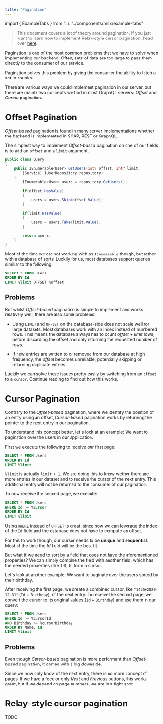 ```yaml
---
title: "Pagination"
---
```


import { ExampleTabs } from "../../../components/mdx/example-tabs"

> This document covers a lot of theory around pagination. If you just want to learn how to implement Relay-style cursor pagination, head over [here](/docs/hotchocolate/fetching-data/pagination/#relay-style-cursor-pagination).

Pagination is one of the most common problems that we have to solve when implementing our backend. Often, sets of data are too large to pass them directly to the consumer of our service.

Pagination solves this problem by giving the consumer the ability to fetch a set in chunks.

There are various ways we could implement pagination in our server, but there are mainly two concepts we find in most GraphQL servers: _Offset_ and _Cursor_ pagination.

# Offset Pagination

_Offset-based_ pagination is found in many server implementations whether the backend is implemented in SOAP, REST or GraphQL.

The simplest way to implement _Offset-based_ pagination on one of our fields is to add an `offset` and a `limit` argument.

```csharp
public class Query
{
    public IEnumerable<User> GetUsers(int? offset, int? limit,
        [Service] IUserRepository repository)
    {
        IEnumerable<User> users = repository.GetUsers();

        if(offset.HasValue)
        {
            users = users.Skip(offset.Value);
        }

        if(limit.HasValue)
        {
            users = users.Take(limit.Value);
        }

        return users;
    }
}
```

Most of the time we are not working with an `IEnumerable` though, but rather with a database of sorts. Luckily for us, most databases support queries similiar to the following.

```sql
SELECT * FROM Users
ORDER BY Id
LIMIT %limit OFFSET %offset
```

## Problems

But whilst _Offset-based_ pagination is simple to implement and works relatively well, there are also some problems:

- Using `LIMIT` and `OFFSET` on the database-side does not scale well for large datasets. Most databases work with an index instead of numbered rows. This means the database always has to count _offset + limit_ rows, before discarding the offset and only returning the requested number of rows.

- If new entries are written to or removed from our database at high frequency, the _offset_ becomes unreliable, potentially skipping or returning duplicate entries.

Luckily we can solve these issues pretty easily by switching from an `offset` to a `cursor`. Continue reading to find out how this works.

<!-- todo: not happy with this section yet -->

# Cursor Pagination

Contrary to the _Offset-based_ pagination, where we identify the position of an entry using an offset, _Cursor-based_ pagination works by returning the pointer to the next entry in our pagination.

To understand this concept better, let's look at an example: We want to pagination over the users in our application.

First we execute the following to receive our first page:

```sql
SELECT * FROM Users
ORDER BY Id
LIMIT %limit
```

`%limit` is actually `limit + 1`. We are doing this to know wether there are more entries in our dataset and to receive the cursor of the next entry. This additional entry will not be returned to the consumer of our pagination.

To now receive the second page, we execute:

```sql
SELECT * FROM Users
WHERE Id >= %cursor
ORDER BY Id
LIMIT %limit
```

Using `WHERE` instead of `OFFSET` is great, since now we can leverage the index of the `Id` field and the database does not have to compute an offset.

For this to work though, our cursor needs to be **unique** and **sequential**. Most of the time the _Id_ field will be the best fit.

But what if we need to sort by a field that does not have the aforementioned properties? We can simply combine the field with another field, which has the needed properties (like `Id`), to form a cursor.

Let's look at another example: We want to paginate over the users sorted by their birthday.

After receiving the first page, we create a combined cursor, like `"1435+2020-12-31"` (`Id` + `Birthday`), of the next entry. To receive the second page, we convert the cursor to its original values (`Id` + `Birthday`) and use them in our query:

```sql
SELECT * FROM Users
WHERE Id >= %cursorId
AND Birthday >= %cursorBirthday
ORDER BY Name, Id
LIMIT %limit
```

## Problems

Even though _Cursor-based_ pagination is more performant than _Offset-based_ pagination, it comes with a big downside.

Since we now only know of the next entry, there is no more concept of pages. If we have a feed or only _Next_ and _Previous_ buttons, this works great, but if we depend on page numbers, we are in a tight spot.

# Relay-style cursor pagination

TODO
